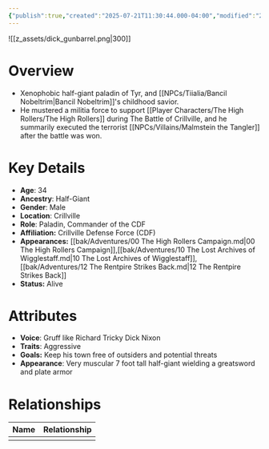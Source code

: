 ```yaml
---
{"publish":true,"created":"2025-07-21T11:30:44.000-04:00","modified":"2025-10-17T10:21:37.155-04:00","cssclasses":""}
---
```


![[z_assets/dick_gunbarrel.png|300]]

# Overview
- Xenophobic half-giant paladin of Tyr, and [[NPCs/Tiialia/Bancil Nobeltrim\|Bancil Nobeltrim]]'s childhood savior. 
- He mustered a militia force to support [[Player Characters/The High Rollers/The High Rollers]] during The Battle of Crillville, and he summarily executed the terrorist [[NPCs/Villains/Malmstein the Tangler]] after the battle was won.

# Key Details
- **Age**: 34
- **Ancestry**: Half-Giant
- **Gender**: Male
- **Location**: Crillville
- **Role**: Paladin, Commander of the CDF
- **Affiliation:** Crillville Defense Force (CDF)
- **Appearances:** [[bak/Adventures/00 The High Rollers Campaign.md\|00 The High Rollers Campaign]],[[bak/Adventures/10 The Lost Archives of Wigglestaff.md\|10 The Lost Archives of Wigglestaff]],[[bak/Adventures/12 The Rentpire Strikes Back.md\|12 The Rentpire Strikes Back]]
- **Status:** Alive

# Attributes
- **Voice**: Gruff like Richard Tricky Dick Nixon
- **Traits**: Aggressive
- **Goals:** Keep his town free of outsiders and potential threats
- **Appearance**: Very muscular 7 foot tall half-giant wielding a greatsword and plate armor

# Relationships

| Name | Relationship |
| ---- | ------------ |
|      |              |
